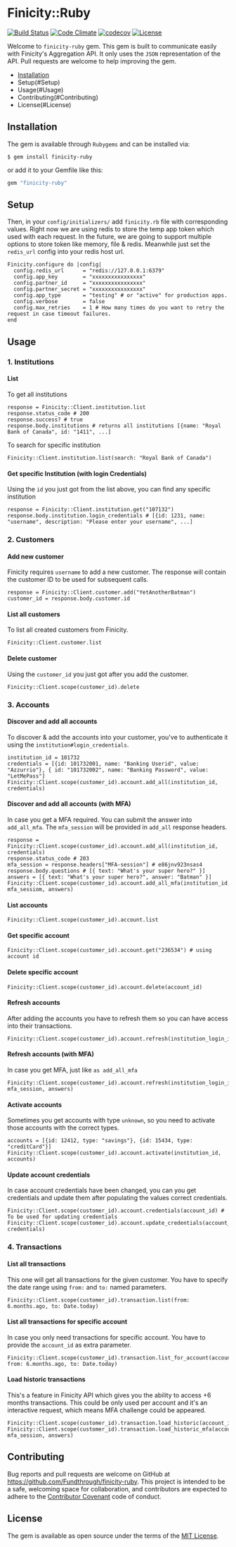 # Finicity::Ruby
[![Build Status](https://travis-ci.org/Fundthrough/finicity-ruby.svg?branch=master)](https://travis-ci.org/Fundthrough/finicity-ruby)
[![Code Climate](https://codeclimate.com/github/Fundthrough/finicity-ruby/badges/gpa.svg)](https://codeclimate.com/github/Fundthrough/finicity-ruby)
[![codecov](https://codecov.io/gh/Fundthrough/finicity-ruby/branch/master/graph/badge.svg)](https://codecov.io/gh/Fundthrough/finicity-ruby)
[![License](http://img.shields.io/:license-MIT-blue.svg?style=flat)](LICENSE)


Welcome to `finicity-ruby` gem. This gem is built to communicate easily with Finicity's Aggregation API. It only uses the `JSON` representation of the API. Pull requests are welcome to help improving the gem.

- [Installation](#Installation)
- Setup(#Setup)
- Usage(#Usage)
- Contributing(#Contributing)
- License(#License)

## Installation

The gem is available through `Rubygems` and can be installed via:

    $ gem install finicity-ruby

or add it to your Gemfile like this:

```ruby
gem "finicity-ruby"
```

## Setup
Then, in your `config/initializers/` add `finicity.rb` file with corresponding values. Right now we are using redis to store the temp app token which used with each request. In the future, we are going to support multiple options to store token like memory, file & redis. Meanwhile just set the `redis_url` config into your redis host url.

    Finicity.configure do |config|
      config.redis_url      = "redis://127.0.0.1:6379"
      config.app_key        = "xxxxxxxxxxxxxxxx"
      config.partner_id     = "xxxxxxxxxxxxxxxx"
      config.partner_secret = "xxxxxxxxxxxxxxxx"
      config.app_type       = "testing" # or "active" for production apps.
      config.verbose        = false
      config.max_retries    = 1 # How many times do you want to retry the request in case timeout failures.
    end

## Usage
### 1. Institutions
#### List

To get all institutions

    response = Finicity::Client.institution.list
    response.status_code # 200
    response.success? # true
    response.body.institutions # returns all institutions [{name: "Royal Bank of Canada", id: "1411", ...]

To search for specific institution

    Finicity::Client.institution.list(search: "Royal Bank of Canada")

#### Get specific Institution (with login Credentials)
Using the `id` you just got from the list above, you can find any specific institution

    response = Finicity::Client.institution.get("107132")
    response.body.institution.login_credentials # [{id: 1231, name: "username", description: "Please enter your username", ...]

### 2. Customers
#### Add new customer
Finicity requires `username` to add a new customer. The response will contain the customer ID to be used for subsequent calls.

    response = Finicity::Client.customer.add("YetAnotherBatman")
    customer_id = response.body.customer.id

#### List all customers
To list all created customers from Finicity.

    Finicity::Client.customer.list

#### Delete customer
Using the `customer_id` you just got after you add the customer.

    Finicity::Client.scope(customer_id).delete
    
### 3. Accounts
#### Discover and add all accounts
To discover & add the accounts into your customer, you've to authenticate it using the `institution#login_credentials`.

    institution_id = 101732
    credentials = [{id: 101732001, name: "Banking Userid", value: "Azzurrio"}, { id: "101732002", name: "Banking Password", value: "LetMePass"]
    Finicity::Client.scope(customer_id).account.add_all(institution_id, credentials)
    
#### Discover and add all accounts (with MFA)
In case you get a MFA required. You can submit the answer into `add_all_mfa`. The `mfa_session` will be provided in `add_all` response headers.

    response = Finicity::Client.scope(customer_id).account.add_all(institution_id, credentials)
    response.status_code # 203
    mfa_session = response.headers["MFA-session"] # e86jnv923nsas4
    response.body.questions # [{ text: "What's your super hero?" }]
    answers = [{ text: "What's your super hero?", answer: "Batman" }]
    Finicity::Client.scope(customer_id).account.add_all_mfa(institution_id, mfa_sessiom, answers)
    
#### List accounts
 
    Finicity::Client.scope(customer_id).account.list
    
#### Get specific account
 
    Finicity::Client.scope(customer_id).account.get("236534") # using account id

#### Delete specific account
 
    Finicity::Client.scope(customer_id).account.delete(account_id)
 
#### Refresh accounts
After adding the accounts you have to refresh them so you can have access into their transactions.

    Finicity::Client.scope(customer_id).account.refresh(institution_login_id)
 
#### Refresh accounts (with MFA)
In case you get MFA, just like `as add_all_mfa`

    Finicity::Client.scope(customer_id).account.refresh(institution_login_id, mfa_session, answers)
 
#### Activate accounts
Sometimes you get accounts with type `unknown`, so you need to activate those accounts with the correct types.
    
    accounts = [{id: 12412, type: "savings"}, {id: 15434, type: "creditCard"}]
    Finicity::Client.scope(customer_id).account.activate(institution_id, accounts)
    
#### Update account credentials
In case account credentials have been changed, you can you get credentials and update them after populating the values correct credentials.
    
    Finicity::Client.scope(customer_id).account.credentials(account_id) # To be used for updating credentials
    Finicity::Client.scope(customer_id).account.update_credentials(account_id, credentials)

### 4. Transactions
#### List all transactions
This one will get all transactions for the given customer. You have to specify the date range using `from:` and `to:` named parameters.

    Finicity::Client.scope(customer_id).transaction.list(from: 6.months.ago, to: Date.today)

#### List all transactions for specific account
In case you only need transactions for specific account. You have to provide the `account_id` as extra parameter.

    Finicity::Client.scope(customer_id).transaction.list_for_account(account_id, from: 6.months.ago, to: Date.today)
    
#### Load historic transactions
This's a feature in Finicity API which gives you the ability to access +6 months transactions. This could be only used per account and it's an interactive request, which means MFA challenge could be appeared.

    Finicity::Client.scope(customer_id).transaction.load_historic(account_id)
    Finicity::Client.scope(customer_id).transaction.load_historic_mfa(account_id, mfa_session, answers)

## Contributing

Bug reports and pull requests are welcome on GitHub at https://github.com/Fundthrough/finicity-ruby. This project is intended to be a safe, welcoming space for collaboration, and contributors are expected to adhere to the [Contributor Covenant](http://contributor-covenant.org) code of conduct.


## License

The gem is available as open source under the terms of the [MIT License](http://opensource.org/licenses/MIT).


